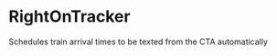 RightOnTracker
==============

Schedules train arrival times to be texted from the CTA automatically
